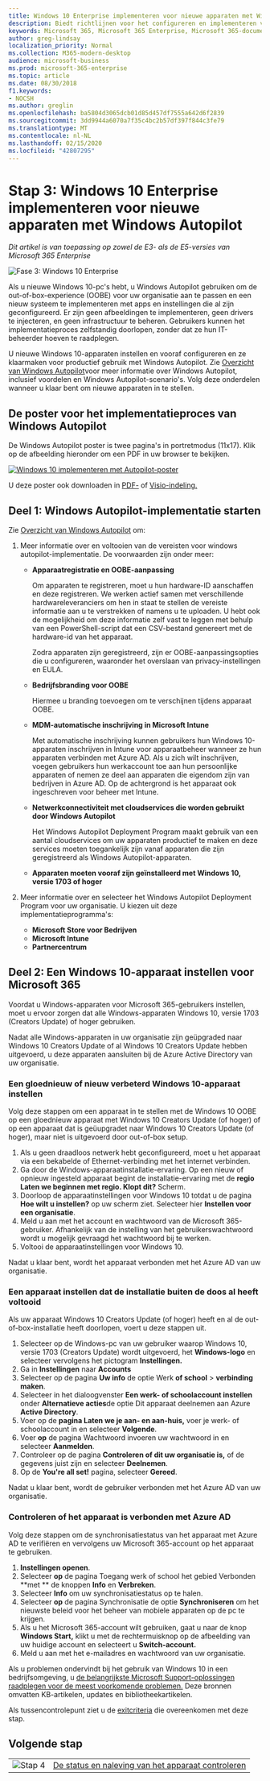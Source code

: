 ```yaml
---
title: Windows 10 Enterprise implementeren voor nieuwe apparaten met Windows Autopilot
description: Biedt richtlijnen voor het configureren en implementeren van Windows 10 Enterprise met Windows Autopilot.
keywords: Microsoft 365, Microsoft 365 Enterprise, Microsoft 365-documentatie, Windows 10 Enterprise, implementatie, Windows Autopilot
author: greg-lindsay
localization_priority: Normal
ms.collection: M365-modern-desktop
audience: microsoft-business
ms.prod: microsoft-365-enterprise
ms.topic: article
ms.date: 08/30/2018
f1.keywords:
- NOCSH
ms.author: greglin
ms.openlocfilehash: ba5804d3065dcb01d85d457df7555a642d6f2839
ms.sourcegitcommit: 3dd9944a6070a7f35c4bc2b57df397f844c3fe79
ms.translationtype: MT
ms.contentlocale: nl-NL
ms.lasthandoff: 02/15/2020
ms.locfileid: "42807295"
---
```

# <a name="step-3-deploy-windows-10-enterprise-for-new-devices-with-windows-autopilot"></a>Stap 3: Windows 10 Enterprise implementeren voor nieuwe apparaten met Windows Autopilot

*Dit artikel is van toepassing op zowel de E3- als de E5-versies van Microsoft 365 Enterprise*

![Fase 3: Windows 10 Enterprise](../media/deploy-foundation-infrastructure/win10enterprise_icon-small.png)

Als u nieuwe Windows 10-pc's hebt, u Windows Autopilot gebruiken om de out-of-box-experience (OOBE) voor uw organisatie aan te passen en een nieuw systeem te implementeren met apps en instellingen die al zijn geconfigureerd. Er zijn geen afbeeldingen te implementeren, geen drivers te injecteren, en geen infrastructuur te beheren. Gebruikers kunnen het implementatieproces zelfstandig doorlopen, zonder dat ze hun IT-beheerder hoeven te raadplegen.

U nieuwe Windows 10-apparaten instellen en vooraf configureren en ze klaarmaken voor productief gebruik met Windows Autopilot. Zie [Overzicht van Windows Autopilot](https://docs.microsoft.com/windows/deployment/windows-Autopilot/windows-10-Autopilot)voor meer informatie over Windows Autopilot, inclusief voordelen en Windows Autopilot-scenario's. Volg deze onderdelen wanneer u klaar bent om nieuwe apparaten in te stellen.

## <a name="the-windows-autopilot-deployment-process-poster"></a>De poster voor het implementatieproces van Windows Autopilot

De Windows Autopilot poster is twee pagina's in portretmodus (11x17). Klik op de afbeelding hieronder om een PDF in uw browser te bekijken. 

[![Windows 10 implementeren met Autopilot-poster](../media/windows10-deploy-autopilot/windows10-autopilot-flowchart.png)](https://docs.microsoft.com/windows/deployment/media/Windows10AutopilotFlowchart.pdf)

U deze poster ook downloaden in [PDF-](https://github.com/MicrosoftDocs/windows-itpro-docs/raw/public/windows/deployment/media/Windows10AutopilotFlowchart.pdf) of [Visio-indeling.](https://github.com/MicrosoftDocs/windows-itpro-docs/raw/public/windows/deployment/media/Windows10Autopilotflowchart.vsdx)

## <a name="part-1-start-windows-autopilot-deployment"></a>Deel 1: Windows Autopilot-implementatie starten
Zie [Overzicht van Windows Autopilot](https://docs.microsoft.com/windows/deployment/windows-Autopilot/windows-10-Autopilot) om:

1. Meer informatie over en voltooien van de vereisten voor windows autopilot-implementatie. De voorwaarden zijn onder meer:
    - **Apparaatregistratie en OOBE-aanpassing**

        Om apparaten te registreren, moet u hun hardware-ID aanschaffen en deze registreren. We werken actief samen met verschillende hardwareleveranciers om hen in staat te stellen de vereiste informatie aan u te verstrekken of namens u te uploaden. U hebt ook de mogelijkheid om deze informatie zelf vast te leggen met behulp van een PowerShell-script dat een CSV-bestand genereert met de hardware-id van het apparaat.

        Zodra apparaten zijn geregistreerd, zijn er OOBE-aanpassingsopties die u configureren, waaronder het overslaan van privacy-instellingen en EULA.

    - **Bedrijfsbranding voor OOBE**

        Hiermee u branding toevoegen om te verschijnen tijdens apparaat OOBE.

    - **MDM-automatische inschrijving in Microsoft Intune**
        
        Met automatische inschrijving kunnen gebruikers hun Windows 10-apparaten inschrijven in Intune voor apparaatbeheer wanneer ze hun apparaten verbinden met Azure AD. Als u zich wilt inschrijven, voegen gebruikers hun werkaccount toe aan hun persoonlijke apparaten of nemen ze deel aan apparaten die eigendom zijn van bedrijven in Azure AD. Op de achtergrond is het apparaat ook ingeschreven voor beheer met Intune.

    - **Netwerkconnectiviteit met cloudservices die worden gebruikt door Windows Autopilot**

        Het Windows Autopilot Deployment Program maakt gebruik van een aantal cloudservices om uw apparaten productief te maken en deze services moeten toegankelijk zijn vanaf apparaten die zijn geregistreerd als Windows Autopilot-apparaten. 

    - **Apparaten moeten vooraf zijn geïnstalleerd met Windows 10, versie 1703 of hoger**

2. Meer informatie over en selecteer het Windows Autopilot Deployment Program voor uw organisatie. U kiezen uit deze implementatieprogramma's:
    - **Microsoft Store voor Bedrijven**
    - **Microsoft Intune**
    - **Partnercentrum**

## <a name="part-2-set-up-a-windows-10-device-for-microsoft-365"></a>Deel 2: Een Windows 10-apparaat instellen voor Microsoft 365
Voordat u Windows-apparaten voor Microsoft 365-gebruikers instellen, moet u ervoor zorgen dat alle Windows-apparaten Windows 10, versie 1703 (Creators Update) of hoger gebruiken.

Nadat alle Windows-apparaten in uw organisatie zijn geüpgraded naar Windows 10 Creators Update of al Windows 10 Creators Update hebben uitgevoerd, u deze apparaten aansluiten bij de Azure Active Directory van uw organisatie.

### <a name="set-up-a-brand-new-or-newly-upgraded-windows-10-device"></a>Een gloednieuw of nieuw verbeterd Windows 10-apparaat instellen
Volg deze stappen om een apparaat in te stellen met de Windows 10 OOBE op een gloednieuw apparaat met Windows 10 Creators Update (of hoger) of op een apparaat dat is geüupgradet naar Windows 10 Creators Update (of hoger), maar niet is uitgevoerd door out-of-box setup.

1. Als u geen draadloos netwerk hebt geconfigureerd, moet u het apparaat via een bekabelde of Ethernet-verbinding met het internet verbinden.
2. Ga door de Windows-apparaatinstallatie-ervaring. Op een nieuw of opnieuw ingesteld apparaat begint de installatie-ervaring met de **regio Laten we beginnen met regio. Klopt dit?** Scherm.
3. Doorloop de apparaatinstellingen voor Windows 10 totdat u de pagina **Hoe wilt u instellen?** op uw scherm ziet. Selecteer hier **Instellen voor een organisatie**.
4. Meld u aan met het account en wachtwoord van de Microsoft 365-gebruiker. Afhankelijk van de instelling van het gebruikerswachtwoord wordt u mogelijk gevraagd het wachtwoord bij te werken. 
5. Voltooi de apparaatinstellingen voor Windows 10.

Nadat u klaar bent, wordt het apparaat verbonden met het Azure AD van uw organisatie.

### <a name="set-up-a-device-that-has-already-completed-out-of-box-setup"></a>Een apparaat instellen dat de installatie buiten de doos al heeft voltooid
Als uw apparaat Windows 10 Creators Update (of hoger) heeft en al de out-of-box-installatie heeft doorlopen, voert u deze stappen uit.

1. Selecteer op de Windows-pc van uw gebruiker waarop Windows 10, versie 1703 (Creators Update) wordt uitgevoerd, het **Windows-logo** en selecteer vervolgens het pictogram **Instellingen.**
2. Ga in **Instellingen** naar **Accounts**
3. Selecteer op de pagina **Uw info** de optie Werk **of school** > **verbinding maken**.
4. Selecteer in het dialoogvenster **Een werk- of schoolaccount instellen** onder **Alternatieve acties**de optie Dit apparaat deelnemen aan Azure **Active Directory**.
5. Voer op de **pagina Laten we je aan- en aan-huis,** voer je werk- of schoolaccount in en selecteer **Volgende**.
6. Voer **op** de pagina Wachtwoord invoeren uw wachtwoord in en selecteer **Aanmelden**.
7. Controleer op de pagina **Controleren of dit uw organisatie is,** of de gegevens juist zijn en selecteer **Deelnemen**.
8. Op de **You're all set!** pagina, selecteer **Gereed**.

Nadat u klaar bent, wordt de gebruiker verbonden met het Azure AD van uw organisatie.

### <a name="verify-the-device-is-connected-to-azure-ad"></a>Controleren of het apparaat is verbonden met Azure AD
Volg deze stappen om de synchronisatiestatus van het apparaat met Azure AD te verifiëren en vervolgens uw Microsoft 365-account op het apparaat te gebruiken. 

1. **Instellingen openen**.
2. Selecteer **op** de pagina Toegang werk of school het gebied Verbonden **met <organization name> ** de knoppen **Info** en **Verbreken**.
3. Selecteer **Info** om uw synchronisatiestatus op te halen.
4. Selecteer **op** de pagina Synchronisatie de optie **Synchroniseren** om het nieuwste beleid voor het beheer van mobiele apparaten op de pc te krijgen.
5. Als u het Microsoft 365-account wilt gebruiken, gaat u naar de knop **Windows Start,** klikt u met de rechtermuisknop op de afbeelding van uw huidige account en selecteert u **Switch-account.**
6. Meld u aan met het e-mailadres en wachtwoord van uw organisatie.

Als u problemen ondervindt bij het gebruik van Windows 10 in een bedrijfsomgeving, u [de belangrijkste Microsoft Support-oplossingen raadplegen voor de meest voorkomende problemen.](https://docs.microsoft.com/windows/client-management/windows-10-support-solutions) Deze bronnen omvatten KB-artikelen, updates en bibliotheekartikelen.

Als tussencontrolepunt ziet u de [exitcriteria](windows10-exit-criteria.md#crit-windows10-step3) die overeenkomen met deze stap.

## <a name="next-step"></a>Volgende stap

|||
|:-------|:-----|
|![Stap 4](../media/stepnumbers/Step4.png)| [De status en naleving van het apparaat controleren](windows10-enable-windows-analytics.md) |
